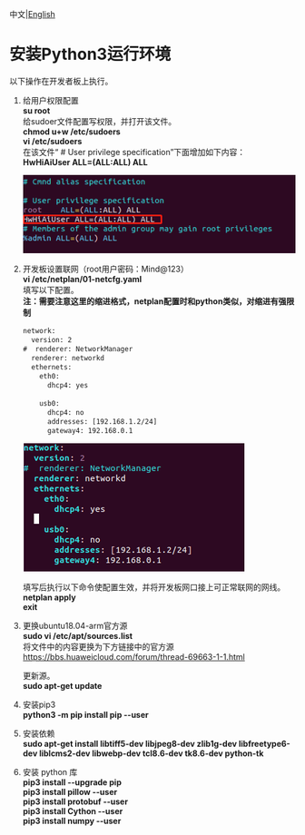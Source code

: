 中文|[English](README_EN.md)

# 安装Python3运行环境<a name="ZH-CN_TOPIC_0228768065"></a>
以下操作在开发者板上执行。
1.  给用户权限配置  
     **su root**   
    给sudoer文件配置写权限，并打开该文件。    
     **chmod u+w /etc/sudoers**   
     **vi /etc/sudoers**   
    在该文件“ # User privilege specification”下面增加如下内容：  
     **HwHiAiUser ALL=(ALL:ALL) ALL**
 
    ![](figures/authority.png "")

2.  开发板设置联网（root用户密码：Mind@123）     
    **vi /etc/netplan/01-netcfg.yaml**   
    填写以下配置。      
     **注：需要注意这里的缩进格式，netplan配置时和python类似，对缩进有强限制** 

    ```
    network:
      version: 2
    #  renderer: NetworkManager
      renderer: networkd
      ethernets:
        eth0:
          dhcp4: yes 
   
        usb0:
          dhcp4: no 
          addresses: [192.168.1.2/24] 
          gateway4: 192.168.0.1
    ```


    ![](figures/network.png "")  


    填写后执行以下命令使配置生效，并将开发板网口接上可正常联网的网线。  
    **netplan apply**   
    **exit**  

3.  更换ubuntu18.04-arm官方源  
    **sudo vi /etc/apt/sources.list**   
    将文件中的内容更换为下方链接中的官方源   
    https://bbs.huaweicloud.com/forum/thread-69663-1-1.html 
 
    更新源。  
    **sudo apt-get update**   

4.  安装pip3    
     **python3 -m pip install pip --user** 
5.  安装依赖    
    **sudo apt-get install libtiff5-dev libjpeg8-dev zlib1g-dev libfreetype6-dev liblcms2-dev libwebp-dev tcl8.6-dev tk8.6-dev python-tk**

6.  安装 python 库  
    **pip3 install --upgrade pip**  
    **pip3 install pillow --user**  
    **pip3 install protobuf --user**  
    **pip3 install Cython --user**  
    **pip3 install numpy --user** 